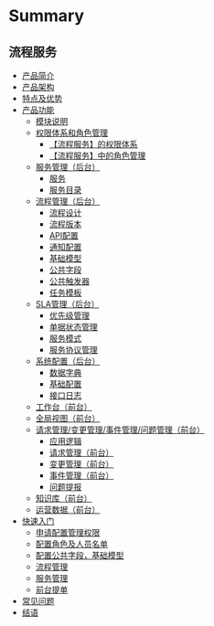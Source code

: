 # Summary

## 流程服务
* [产品简介](产品白皮书/产品简介/README.md)
* [产品架构](产品白皮书/产品架构图/Architecture.md)
* [特点及优势](产品白皮书/特点及优势/Features.md)
* [产品功能]()
    * [模块说明](产品白皮书/产品功能/模块说明/Module_description.md)
    * [权限体系和角色管理]()
        * [【流程服务】的权限体系](产品白皮书/产品功能/权限体系和角色管理/Authority_system.md)
        * [【流程服务】中的角色管理](产品白皮书/产品功能/权限体系和角色管理/Role_management.md)
    * [服务管理（后台）]()
        * [服务](产品白皮书/产品功能/服务管理/service.md)
        * [服务目录](产品白皮书/产品功能/服务管理/Service_catalog.md)
    * [流程管理（后台）]()
        * [流程设计](产品白皮书/产品功能/流程管理/Process_Design.md)
        * [流程版本](产品白皮书/产品功能/流程管理/Process_version.md)
        * [API配置](产品白皮书/产品功能/流程管理/API_configuration.md)
        * [通知配置](产品白皮书/产品功能/流程管理/Notification_configuration.md)
        * [基础模型](产品白皮书/产品功能/流程管理/Base_model.md)
        * [公共字段](产品白皮书/产品功能/流程管理/Public_field.md)
        * [公共触发器](产品白皮书/产品功能/流程管理/Public_trigger.md)
        * [任务模板](产品白皮书/产品功能/流程管理/Task_template.md)
    * [SLA管理（后台）]()
        * [优先级管理](产品白皮书/产品功能/SLA管理/Priority_management.md)
        * [单据状态管理](产品白皮书/产品功能/SLA管理/Document_status_management.md)
        * [服务模式](产品白皮书/产品功能/SLA管理/Service_model.md)
        * [服务协议管理](产品白皮书/产品功能/SLA管理/Service_Agreement_Management.md)
    * [系统配置（后台）]()
        * [数据字典](产品白皮书/产品功能/系统配置/Data_Dictionary.md) 
        * [基础配置](产品白皮书/产品功能/系统配置/Basic_configuration.md)
        * [接口日志](产品白皮书/产品功能/系统配置/Interface_log.md)
    * [工作台（前台）](产品白皮书/产品功能/工作台/Workbench.md)
    * [全局视图（前台）](产品白皮书/产品功能/全局视图/Global_view.md)
    * [请求管理/变更管理/事件管理/问题管理（前台）]()
        * [应用逻辑](产品白皮书/产品功能/综合管理/Application_logic.md)
        * [请求管理（前台）](产品白皮书/产品功能/综合管理/Request_management.md)
        * [变更管理（前台）](产品白皮书/产品功能/综合管理/Change_management.md)
        * [事件管理（前台）](产品白皮书/产品功能/综合管理/Incident_management.md)
        * [问题提报](产品白皮书/产品功能/综合管理/Problem_escalation.md)
    * [知识库（前台）](产品白皮书/产品功能/知识库/knowledge_base.md)
    * [运营数据（前台）](产品白皮书/产品功能/运营数据/Operational_data.md)
* [快速入门]()
    * [申请配置管理权限](产品白皮书/快速入门/request_access.md)
    * [配置角色及人员名单](产品白皮书/快速入门/Configure_roles.md)
    * [配置公共字段，基础模型](产品白皮书/快速入门/Configuration_field.md)
    * [流程管理](产品白皮书/快速入门/Process_management.md)
    * [服务管理](产品白皮书/快速入门/Service_management.md)
    * [前台提单](产品白皮书/快速入门/lading.md)
* [常见问题](产品白皮书/常见问题/FAQ.md)
* [结语](产品白皮书/结语/Conclusion.md)